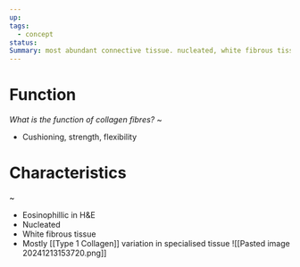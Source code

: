```yaml
---
up: 
tags:
  - concept
status: 
Summary: most abundant connective tissue. nucleated, white fibrous tissue
---
```


# Function
*What is the function of collagen fibres?*
~
- Cushioning, strength, flexibility
# Characteristics
~
- Eosinophillic in H&E
- Nucleated
- White fibrous tissue
- Mostly [[Type 1 Collagen]] variation in specialised tissue
![[Pasted image 20241213153720.png]]